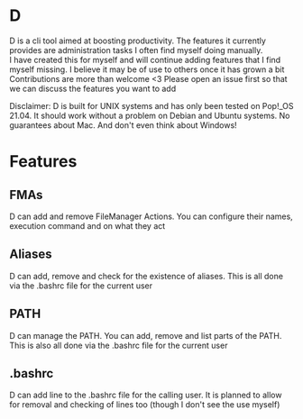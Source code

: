 # D
D is a cli tool aimed at boosting productivity. The features it currently provides are administration tasks I often find myself doing manually.  
I have created this for myself and will continue adding features that I find myself missing. I believe it may be of use to others once it has grown a bit  
Contributions are more than welcome <3 Please open an issue first so that we can discuss the features you want to add  

Disclaimer: D is built for UNIX systems and has only been tested on Pop!_OS 21.04. It should work without a problem on Debian and Ubuntu systems. No guarantees about Mac. And don't even think about Windows!

# Features
## FMAs
D can add and remove FileManager Actions. You can configure their names, execution command and on what they act
## Aliases
D can add, remove and check for the existence of aliases. This is all done via the .bashrc file for the current user
## PATH
D can manage the PATH. You can add, remove and list parts of the PATH. This is also all done via the .bashrc file for the current user
## .bashrc
D can add line to the .bashrc file for the calling user. It is planned to allow for removal and checking of lines too (though I don't see the use myself)